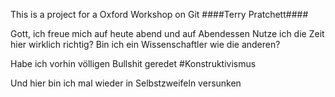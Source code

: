 This is a project for a Oxford Workshop on Git
####Terry Pratchett####

Gott, ich freue mich auf heute abend und auf Abendessen
Nutze ich die Zeit hier wirklich richtig? 
Bin ich ein Wissenschaftler wie die anderen? 

Habe ich vorhin völligen Bullshit geredet #Konstruktivismus 

Und hier bin ich mal wieder in Selbstzweifeln versunken